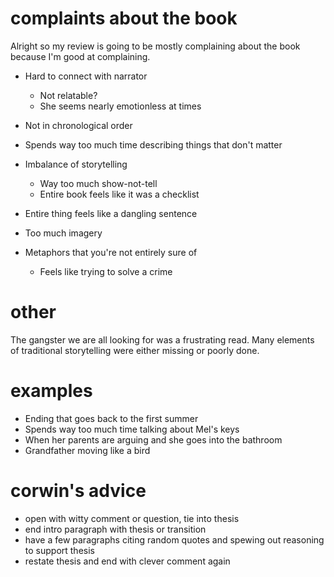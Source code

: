 # complaints about the book

Alright so my review is going to be mostly complaining about the book because
I'm good at complaining.

- Hard to connect with narrator
	- Not relatable?
	- She seems nearly emotionless at times

- Not in chronological order

- Spends way too much time describing things that don't matter

- Imbalance of storytelling
	- Way too much show-not-tell
	- Entire book feels like it was a checklist

- Entire thing feels like a dangling sentence

- Too much imagery

- Metaphors that you're not entirely sure of
	- Feels like trying to solve a crime

# other

The gangster we are all looking for was a frustrating read.
Many elements of traditional storytelling were either missing or poorly done.

# examples

- Ending that goes back to the first summer
- Spends way too much time talking about Mel's keys
- When her parents are arguing and she goes into the bathroom
- Grandfather moving like a bird

# corwin's advice

- open with witty comment or question, tie into thesis
- end intro paragraph with thesis or transition
- have a few paragraphs citing random quotes and spewing out reasoning to support thesis
- restate thesis and end with clever comment again
